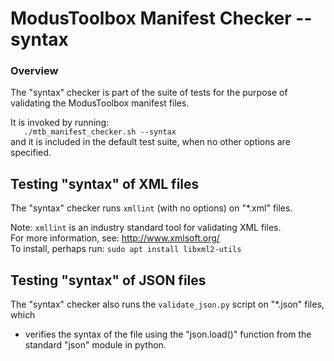# ModusToolbox Manifest Checker -- syntax

### Overview
The "syntax" checker is part of the suite of tests for the purpose of validating the ModusToolbox manifest files.

It is invoked by running:<br>
`    ./mtb_manifest_checker.sh --syntax    `<br>
and it is included in the default test suite, when no other options are specified.

## Testing "syntax" of XML files
The "syntax" checker runs `xmllint` (with no options) on "*.xml" files.

Note: `xmllint` is an industry standard tool for validating XML files.<br>
For more information, see: http://www.xmlsoft.org/<br>
To install, perhaps run: `sudo apt install libxml2-utils`

## Testing "syntax" of JSON files
The "syntax" checker also runs the `validate_json.py` script on "*.json" files, which
- verifies the syntax of the file using the "json.load()" function from the standard "json" module in python.
